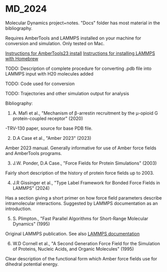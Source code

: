 # MD_2024
Molecular Dynamics project+notes. "Docs" folder has most material in the bibliography.

Requires AmberTools and LAMMPS installed on your machine for conversion and simulation. Only tested on Mac.

[Instructions for AmberTools23 install](https://ambermd.org/GetAmber.php)
[Instructions for installing LAMMPS with Homebrew ](https://formulae.brew.sh/formula/lammps)

TODO: Description of complete procedure for converting .pdb file into LAMMPS input with H20 molecules added

TODO: Code used for conversion

TODO: Trajectories and other simulation output for analysis


Bibliography:
1. A. Mafi et al., "Mechanism of β-arrestin recruitment by the μ-opioid G protein-coupled receptor" (2020)

  -TRV-130 paper, source for base PDB file. 

2. D.A Case et al., "Amber 2023" (2023)

  Amber 2023 manual. Generally informative for use of Amber force fields and AmberTools programs.

3. J.W. Ponder, D.A Case., "Force Fields for Protein Simulations" (2003)

  Fairly short description of the history of protein force fields up to 2003.

4. J.R Gissinger et al., "Type Label Framework for Bonded Force Fields in LAMMPS" (2024)

  Has a section giving a short primer on how force field parameters describe intramolecular interactions. Suggested by LAMMPS documentation as an introduction.

5. S. Plimpton., "Fast Parallel Algorithms for Short-Range Molecular Dynamics" (1995)

  Original LAMMPS publication. See also [LAMMPS documentation](https://docs.lammps.org/Intro.html)

6. W.D Cornell et al., "A Second Generation Force Field for the Simulation of Proteins, Nucleic Acids, and Organic Molecules" (1995)

  Clear description of the functional form which Amber force fields use for dihedral potential energy.
